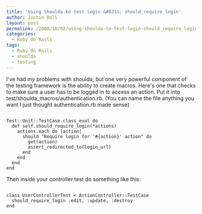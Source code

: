 ```yaml
---
title: 'Using Shoulda to test login &#8211; should_require_login'
author: Justin Ball
layout: post
permalink: /2008/10/02/using-shoulda-to-test-login-should_require_login/
categories:
  - Ruby On Rails
tags:
  - Ruby On Rails
  - shoulda
  - testing
---
```

I've had my problems with shoulda, but one very powerful component of the testing framework is the ability to create macros.
Here's one that checks to make sure a user has to be logged in to access an action.  Put it into test/shoulda_macros/authentication.rb.
(You can name the file anything you want I just thought authentication.rb made sense)
<pre><code class="ruby">
Test::Unit::TestCase.class_eval do
  def self.should_require_login(*actions)
    actions.each do |action|
      should "Require login for '#{action}' action" do
        get(action)
        assert_redirected_to(login_url)
      end
    end
  end
end
</pre></code>

Then inside your controller test do something like this:

<pre><code class="ruby">
class UserControllerTest < ActionController::TestCase
  should_require_login :edit, :update, :destroy
end
</pre></code>
